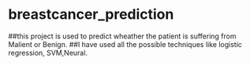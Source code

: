 # breastcancer_prediction
##this project is used to predict wheather the patient is suffering from Malient or Benign.
##I have used all the possible techniques like logistic regression, SVM,Neural.
